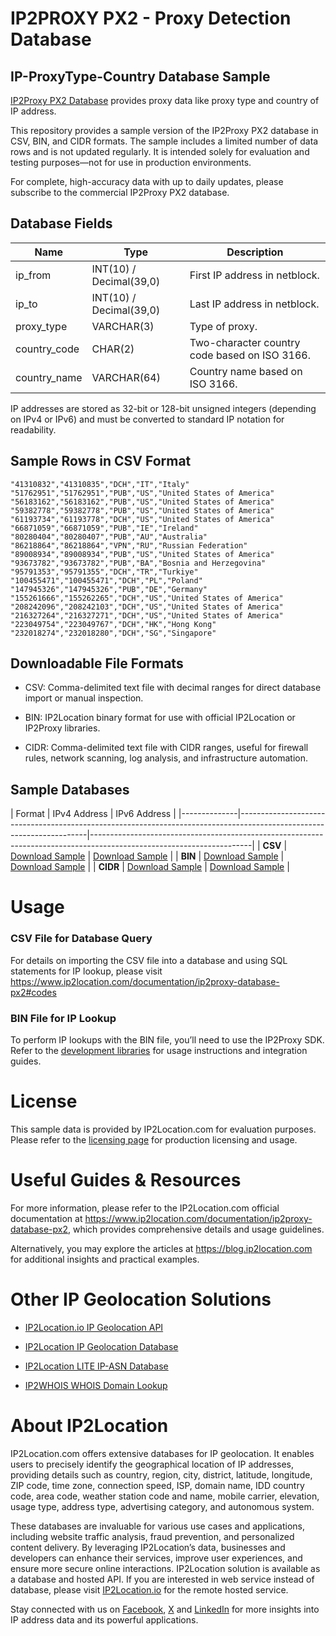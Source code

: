 # IP2PROXY PX2 - Proxy Detection Database

## IP-ProxyType-Country Database Sample

[IP2Proxy PX2 Database](https://www.ip2location.com/database/px2-ip-proxytype-country) provides proxy data like proxy type and country of IP address.

This repository provides a sample version of the IP2Proxy PX2 database in CSV, BIN, and CIDR formats. The sample includes a limited number of data rows and is not updated regularly. It is intended solely for evaluation and testing purposes—not for use in production environments. 

For complete, high-accuracy data with up to daily updates, please subscribe to the commercial IP2Proxy PX2 database.

## Database Fields

| **Name** | **Type** | **Description** |
| --- | --- | --- |
| ip_from | INT(10)  / Decimal(39,0) | First IP address in netblock. |
| ip_to | INT(10)  / Decimal(39,0) | Last IP address in netblock. |
| proxy_type | VARCHAR(3) | Type of proxy. |
| country_code | CHAR(2) | Two-character country code based on ISO 3166. |
| country_name | VARCHAR(64) | Country name based on ISO 3166. |

IP addresses are stored as 32-bit or 128-bit unsigned integers (depending on IPv4 or IPv6) and must be converted to standard IP notation for readability.

## Sample Rows in CSV Format
```csv
"41310832","41310835","DCH","IT","Italy"
"51762951","51762951","PUB","US","United States of America"
"56183162","56183162","PUB","US","United States of America"
"59382778","59382778","PUB","US","United States of America"
"61193734","61193778","DCH","US","United States of America"
"66871059","66871059","PUB","IE","Ireland"
"80280404","80280407","PUB","AU","Australia"
"86218864","86218864","VPN","RU","Russian Federation"
"89008934","89008934","PUB","US","United States of America"
"93673782","93673782","PUB","BA","Bosnia and Herzegovina"
"95791353","95791355","DCH","TR","Turkiye"
"100455471","100455471","DCH","PL","Poland"
"147945326","147945326","PUB","DE","Germany"
"155261666","155262265","DCH","US","United States of America"
"208242096","208242103","DCH","US","United States of America"
"216327264","216327271","DCH","US","United States of America"
"223049754","223049767","DCH","HK","Hong Kong"
"232018274","232018280","DCH","SG","Singapore"
```

## Downloadable File Formats

- CSV: Comma-delimited text file with decimal ranges for direct database import or manual inspection.

- BIN: IP2Location binary format for use with official IP2Location or IP2Proxy libraries.

- CIDR: Comma-delimited text file with CIDR ranges, useful for firewall rules, network scanning, log analysis, and infrastructure automation.

## Sample Databases

| Format       | IPv4 Address
| IPv6 Address                                                                                                          |
|--------------|----------------------------------------------------------------------------------------------------------------------|----------------------------------------------------------------------------------------------------------------------|
| **CSV**      | [Download Sample](https://github.com/ip2location/sample-databases/tree/main/IP2Proxy/PX2/ip2proxy-px2-sample.ipv4.csv) | [Download Sample](https://github.com/ip2location/sample-databases/tree/main/IP2Proxy/PX2/ip2proxy-px2-sample.ipv6.csv) |
| **BIN**      | [Download Sample](https://github.com/ip2location/sample-databases/tree/main/IP2Proxy/PX2/ip2proxy-px2-sample.ipv4.bin) | [Download Sample](https://github.com/ip2location/sample-databases/tree/main/IP2Proxy/PX2/ip2proxy-px2-sample.ipv6.bin) |
| **CIDR**     | [Download Sample](https://github.com/ip2location/sample-databases/tree/main/IP2Proxy/PX2/ip2proxy-px2-sample.ipv4.cidr.csv) | [Download Sample](https://github.com/ip2location/sample-databases/tree/main/IP2Proxy/PX2/ip2proxy-px2-sample.ipv6.cidr.csv) |



# Usage

### CSV File for Database Query

For details on importing the CSV file into a database and using SQL statements for IP lookup, please visit [](https://xxxxx)<https://www.ip2location.com/documentation/ip2proxy-database-px2#codes>

### BIN File for IP Lookup

To perform IP lookups with the BIN file, you’ll need to use the IP2Proxy SDK. Refer to the [development libraries](https://www.ip2location.com/development-libraries/?tab=ip2proxy) for usage instructions and integration guides.

# License

This sample data is provided by IP2Location.com for evaluation purposes. Please refer to the [licensing page](https://www.ip2location.com/licensing) for production licensing and usage.

# Useful Guides & Resources

For more information, please refer to the IP2Location.com official documentation at <https://www.ip2location.com/documentation/ip2proxy-database-px2>, which provides comprehensive details and usage guidelines.

Alternatively, you may explore the articles at <https://blog.ip2location.com> for additional insights and practical examples.

# Other IP Geolocation Solutions

- [IP2Location.io IP Geolocation API](https://www.ip2location.io)

- [IP2Location IP Geolocation Database](https://www.ip2location.com/database/ip2location)

- [IP2Location LITE IP-ASN Database](https://lite.ip2location.com/database-asn)

- [IP2WHOIS WHOIS Domain Lookup](https://www.ip2whois.com/)

# About IP2Location

IP2Location.com offers extensive databases for IP geolocation. It enables users to precisely identify the geographical location of IP addresses, providing details such as country, region, city, district, latitude, longitude, ZIP code, time zone, connection speed, ISP, domain name, IDD country code, area code, weather station code and name, mobile carrier, elevation, usage type, address type, advertising category, and autonomous system.

These databases are invaluable for various use cases and applications, including website traffic analysis, fraud prevention, and personalized content delivery. By leveraging IP2Location’s data, businesses and developers can enhance their services, improve user experiences, and ensure more secure online interactions. IP2Location solution is available as a database and hosted API. If you are interested in web service instead of database, please visit [IP2Location.io](https://www.ip2location.io) for the remote hosted service.

Stay connected with us on [Facebook](https://www.facebook.com/ip2location), [X](https://x.com/ip2location) and [LinkedIn](https://www.linkedin.com/company/ip2location) for more insights into IP address data and its powerful applications.
